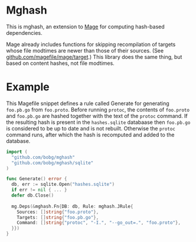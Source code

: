 # Mghash

This is mghash, an extension to [Mage](https://magefile.org/) for computing hash-based dependencies.

Mage already includes functions for skipping recompilation
of targets whose file modtimes are newer than those of their sources.
(See [github.com/magefile/mage/target](https://pkg.go.dev/github.com/magefile/mage/target).)
This library does the same thing, but based on content hashes, not file modtimes.

# Example

This Magefile snippet defines a rule called Generate
for generating `foo.pb.go` from `foo.proto`.
Before running `protoc`,
the contents of `foo.proto` and `foo.pb.go` are hashed together with the text of the `protoc` command.
If the resulting hash is present in the `hashes.sqlite` databaase
then `foo.pb.go` is considered to be up to date and is not rebuilt.
Otherwise the `protoc` command runs,
after which the hash is recomputed and added to the database.

```go
import (
  "github.com/bobg/mghash"
  "github.com/bobg/mghash/sqlite"
)

func Generate() error {
  db, err := sqlite.Open("hashes.sqlite")
  if err != nil { ... }
  defer db.Close()
  
  mg.Deps(&mghash.Fn{DB: db, Rule: mghash.JRule{
    Sources: []string{"foo.proto"},
    Targets: []string{"foo.pb.go"},
    Command: []string{"protoc", "-I.", "--go_out=.", "foo.proto"},
  }})
}
```
